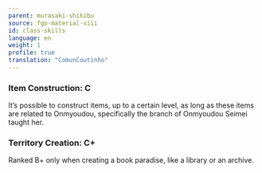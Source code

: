 ```yaml
---
parent: murasaki-shikibu
source: fgo-material-viii
id: class-skills
language: en
weight: 1
profile: true
translation: "ComunCoutinho"
---
```


### Item Construction: C

It’s possible to construct items, up to a certain level, as long as these items are related to Onmyoudou, specifically the branch of Onmyoudou Seimei taught her.

### Territory Creation: C+

Ranked B+ only when creating a book paradise, like a library or an archive.
